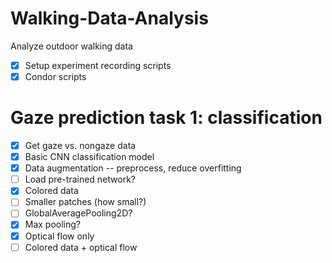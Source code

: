 # Walking-Data-Analysis
Analyze outdoor walking data

- [x] Setup experiment recording scripts
- [x] Condor scripts
# Gaze prediction task 1: classification
- [x] Get gaze vs. nongaze data
- [x] Basic CNN classification model
- [x] Data augmentation --  preprocess, reduce overfitting
- [ ] Load pre-trained network?
- [x] Colored data
- [ ] Smaller patches (how small?)
- [ ] GlobalAveragePooling2D?
- [x] Max pooling?
- [x] Optical flow only
- [ ] Colored data + optical flow

